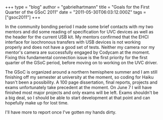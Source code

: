 +++
type = "blog"
author = "gabrielhartmann"
title = "Goals for the First Quarter of the GSoC 2011"
date = "2011-05-30T06:03:12.000Z"
tags = ["gsoc2011"]
+++

In the community bonding period I made some brief contacts with my two mentors and did some reading of specification for UVC devices as well as the header for the current USB kit.  My mentors confirmed that the EHCI interface for isochronous transfers with USB devices is not working properly and does not have a good set of tests.  Neither my camera nor my mentor's camera are successfully engaged by Codycam at the moment.  Fixing this fundamental connection issue is the first priority for the first quarter of the GSoC period, before moving on to working on the UVC driver.

The GSoC is organized around a northern hemisphere summer and I am still finishing off my semester at university at the moment, so coding for Haiku hasn't been a possibility.  A 100 page dissertation, final reports, projects and exams unfortunately take precedent at the moment.  On June 7 I will have finished most major projects and only exams will be left.  Exams shouldn't be a big deal, so I should be able to start development at that point and can hopefully make up for lost time.

I'll have more to report once I've gotten my hands dirty.